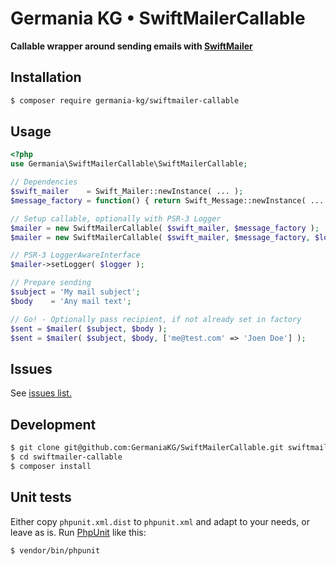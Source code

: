 # Germania KG • SwiftMailerCallable

**Callable wrapper around sending emails with [SwiftMailer](http://swiftmailer.org/)**


## Installation

```bash
$ composer require germania-kg/swiftmailer-callable
```


## Usage

```php
<?php
use Germania\SwiftMailerCallable\SwiftMailerCallable;

// Dependencies
$swift_mailer    = Swift_Mailer::newInstance( ... );
$message_factory = function() { return Swift_Message::newInstance( ... ); });

// Setup callable, optionally with PSR-3 Logger
$mailer = new SwiftMailerCallable( $swift_mailer, $message_factory );
$mailer = new SwiftMailerCallable( $swift_mailer, $message_factory, $logger );

// PSR-3 LoggerAwareInterface
$mailer->setLogger( $logger );

// Prepare sending
$subject = 'My mail subject';
$body    = 'Any mail text';

// Go! - Optionally pass recipient, if not already set in factory
$sent = $mailer( $subject, $body );
$sent = $mailer( $subject, $body, ['me@test.com' => 'Joen Doe'] );
```

## Issues

See [issues list.][i0]

[i0]: https://github.com/GermaniaKG/SwiftMailerCallable/issues 


## Development

```bash
$ git clone git@github.com:GermaniaKG/SwiftMailerCallable.git swiftmailer-callable
$ cd swiftmailer-callable
$ composer install
```

## Unit tests

Either copy `phpunit.xml.dist` to `phpunit.xml` and adapt to your needs, or leave as is. 
Run [PhpUnit](https://phpunit.de/) like this:

```bash
$ vendor/bin/phpunit
```

